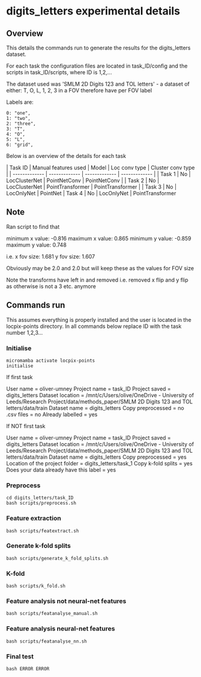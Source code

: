 # digits_letters experimental details

## Overview

This details the commands run to generate the results for the digits_letters dataset.

For each task the configuration files are located in task_ID/config and the scripts in task_ID/scripts, where ID is 1,2,...

The dataset used was 'SMLM 2D Digits 123 and TOL letters' - a dataset of either: T, O, L, 1, 2, 3 in a FOV therefore have per FOV label

Labels are:

    0: "one",
    1: "two",
    2: "three",
    3: "T",
    4: "O",
    5: "L",
    6: "grid",

Below is an overview of the details for each task 

| Task ID  | Manual features used | Model | Loc conv type | Cluster conv type |
| ------------- | ------------- | ------------- | ------------- |
| Task 1  | No  | LocClusterNet | PointNetConv | PointNetConv |
| Task 2  | No  | LocClusterNet | PointTransformer | PointTransformer |
| Task 3  | No  | LocOnlyNet | PointNet 
| Task 4  | No  | LocOnlyNet | PointTransformer 


## Note

Ran script to find that

minimum x value: -0.816
maximum x value: 0.865
minimum y value: -0.859
maximum y value: 0.748

i.e. x fov size: 1.681
     y fov size: 1.607

Obviously may be 2.0 and 2.0 but will keep these as the values for FOV size

Note the transforms have left in and removed i.e. removed x flip and y flip as otherwise is not a 3 etc. anymore

## Commands run

This assumes everything is properly installed and the user is located in the locpix-points directory.
In all commands below replace ID with the task number 1,2,3...

### Initialise

```shell
micromamba activate locpix-points
initialise
```

If first task

User name = oliver-umney
Project name = task_ID
Project saved = digits_letters
Dataset location = /mnt/c/Users/olive/OneDrive - University of Leeds/Research Project/data/methods_paper/SMLM 2D Digits 123 and TOL letters/data/train
Dataset name = digits_letters
Copy preprocessed = no
.csv files = no
Already labelled = yes

If NOT first task

User name = oliver-umney
Project name = task_ID
Project saved = digits_letters
Dataset location = /mnt/c/Users/olive/OneDrive - University of Leeds/Research Project/data/methods_paper/SMLM 2D Digits 123 and TOL letters/data/train
Dataset name = digits_letters
Copy preprocessed = yes
Location of the project folder = digits_letters/task_1
Copy k-fold splits = yes
Does your data already have this label = yes

### Preprocess

```shell
cd digits_letters/task_ID
bash scripts/preprocess.sh
```

### Feature extraction

```shell
bash scripts/featextract.sh
```

### Generate k-fold splits

```shell
bash scripts/generate_k_fold_splits.sh
```

### K-fold 

```shell
bash scripts/k_fold.sh
```

### Feature analysis not neural-net features

```shell
bash scripts/featanalyse_manual.sh
```

### Feature analysis neural-net features

```shell
bash scripts/featanalyse_nn.sh
```

### Final test

```shell
bash ERROR ERROR
```